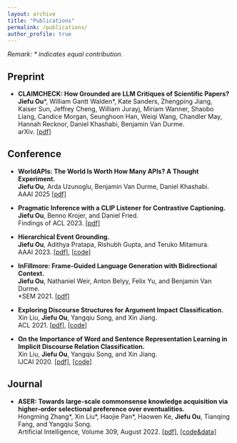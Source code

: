 ```yaml
---
layout: archive
title: "Publications"
permalink: /publications/
author_profile: true
---
```


*Remark: \* indicates equal contribution.*

## Preprint
- **CLAIMCHECK: How Grounded are LLM Critiques of Scientific Papers?**\
**Jiefu Ou***, William Gantt Walden*, Kate Sanders, Zhengping Jiang, Kaiser Sun, Jeffrey Cheng, William Jurayj, Miriam Wanner, Shaobo Liang, Candice Morgan, Seunghoon Han, Weiqi Wang, Chandler May, Hannah Recknor, Daniel Khashabi, Benjamin Van Durme.\
arXiv. [[pdf]](https://arxiv.org/abs/2503.21717v1)

## Conference
- **WorldAPIs: The World Is Worth How Many APIs? A Thought Experiment.**\
**Jiefu Ou**, Arda Uzunoglu, Benjamin Van Durme, Daniel Khashabi.\
AAAI 2025 [[pdf]](https://arxiv.org/abs/2407.07778)

- **Pragmatic Inference with a CLIP Listener for Contrastive Captioning.**\
**Jiefu Ou**, Benno Krojer, and Daniel Fried.\
Findings of ACL 2023. [[pdf]](https://arxiv.org/abs/2306.08818)

- **Hierarchical Event Grounding.**\
**Jiefu Ou**, Adithya Pratapa, Rishubh Gupta, and Teruko Mitamura.\
AAAI 2023. [[pdf]](https://arxiv.org/abs/2302.04197), [[code]](https://github.com/JefferyO/Hierarchical-Event-Grounding)

- **InFillmore: Frame-Guided Language Generation with Bidirectional Context.**\
**Jiefu Ou**, Nathaniel Weir, Anton Belyy, Felix Yu, and Benjamin Van Durme.\
\*SEM 2021. [[pdf]](https://aclanthology.org/2021.starsem-1.12/)

- **Exploring Discourse Structures for Argument Impact Classification.**\
Xin Liu, **Jiefu Ou**, Yangqiu Song, and Xin Jiang.\
ACL 2021. [[pdf]](https://aclanthology.org/2021.acl-long.306/), [[code]](https://github.com/HKUST-KnowComp/DisCOC)

- **On the Importance of Word and Sentence Representation Learning in Implicit Discourse Relation Classification.**\
Xin Liu, **Jiefu Ou**, Yangqiu Song, and Xin Jiang.\
IJCAI 2020. [[pdf]](https://www.ijcai.org/proceedings/2020/0530), [[code]](https://github.com/HKUST-KnowComp/BMGF-RoBERTa)

## Journal

- **ASER: Towards large-scale commonsense knowledge acquisition via higher-order selectional preference over eventualities.**\
Hongming Zhang\*, Xin Liu\*, Haojie Pan\*, Haowen Ke, **Jiefu Ou**, Tianqing Fang, and Yangqiu Song.\
Artificial Intelligence, Volume 309, August 2022. [[pdf]](https://arxiv.org/abs/2104.02137), [[code&data]](https://github.com/HKUST-KnowComp/ASER)
